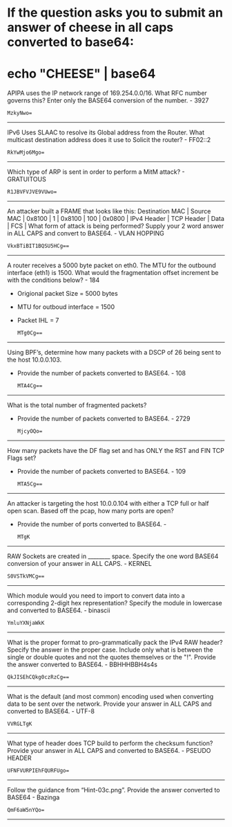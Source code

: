 # If the question asks you to submit an answer of cheese in all caps converted to base64:
# echo "CHEESE" | base64
APIPA uses the IP network range of 169.254.0.0/16. What RFC number governs this? Enter only the BASE64 conversion of the number. - 3927

    MzkyNwo=
___________________________________________________________________________________________________________
IPv6 Uses SLAAC to resolve its Global address from the Router. What multicast destination address does it use to Solicit the router? - FF02::2

    RkYwMjo6Mgo=
___________________________________________________________________________________________________________
Which type of ARP is sent in order to perform a MitM attack? - GRATUITOUS

    R1JBVFVJVE9VUwo=
___________________________________________________________________________________________________________
An attacker built a FRAME that looks like this: Destination MAC | Source MAC | 0x8100 | 1 | 0x8100 | 100 | 0x0800 | IPv4 Header | TCP Header | Data | FCS |
What form of attack is being performed? Supply your 2 word answer in ALL CAPS and convert to BASE64. - VLAN HOPPING

    VkxBTiBIT1BQSU5HCg==
___________________________________________________________________________________________________________
A router receives a 5000 byte packet on eth0. The MTU for the outbound interface (eth1) is 1500. 
What would the fragmentation offset increment be with the conditions below? - 184
- Origional packet Size = 5000 bytes 
- MTU for outboud interface = 1500 
- Packet IHL = 7

      MTg0Cg==
___________________________________________________________________________________________________________
Using BPF’s, determine how many packets with a DSCP of 26 being sent to the host 10.0.0.103.
- Provide the number of packets converted to BASE64. - 108

      MTA4Cg==
___________________________________________________________________________________________________________
What is the total number of fragmented packets?
- Provide the number of packets converted to BASE64. - 2729

      MjcyOQo=
___________________________________________________________________________________________________________
How many packets have the DF flag set and has ONLY the RST and FIN TCP Flags set?
- Provide the number of packets converted to BASE64. - 109

      MTA5Cg==
___________________________________________________________________________________________________________
An attacker is targeting the host 10.0.0.104 with either a TCP full or half open scan. Based off the pcap, how many ports are open?
- Provide the number of ports converted to BASE64. - 

      MTgK
___________________________________________________________________________________________________________
RAW Sockets are created in ________ space. Specify the one word BASE64 conversion of your answer in ALL CAPS. - KERNEL

    S0VSTkVMCg==
___________________________________________________________________________________________________________
Which module would you need to import to convert data into a corresponding 2-digit hex representation? 
Specify the module in lowercase and converted to BASE64. - binascii

    YmluYXNjaWkK
___________________________________________________________________________________________________________
What is the proper format to pro-grammatically pack the IPv4 RAW header? Specify the answer in the proper case. 
Include only what is between the single or double quotes and not the quotes themselves or the "!". 
Provide the answer converted to BASE64. - BBHHHBBH4s4s

    QkJISEhCQkg0czRzCg==
___________________________________________________________________________________________________________
What is the default (and most common) encoding used when converting data to be sent over the network. 
Provide your answer in ALL CAPS and converted to BASE64. - UTF-8

    VVRGLTgK
___________________________________________________________________________________________________________
What type of header does TCP build to perform the checksum function? 
Provide your answer in ALL CAPS and converted to BASE64. - PSEUDO HEADER

    UFNFVURPIEhFQURFUgo=
___________________________________________________________________________________________________________
Follow the guidance from “Hint-03c.png”. Provide the answer converted to BASE64 - Bazinga

    QmF6aW5nYQo=
___________________________________________________________________________________________________________
